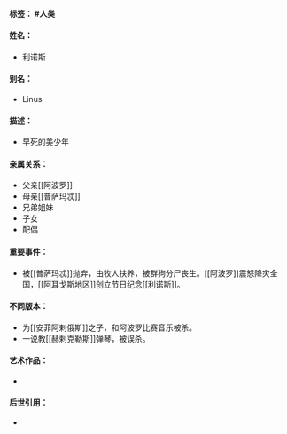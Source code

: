#### 标签： #人类
#### 姓名：
- 利诺斯
#### 别名：
- Linus
#### 描述：
- 早死的美少年
#### 亲属关系：
- 父亲[[阿波罗]]
- 母亲[[普萨玛忒]]
- 兄弟姐妹
- 子女
- 配偶
#### 重要事件：
- 被[[普萨玛忒]]抛弃，由牧人扶养，被群狗分尸丧生。[[阿波罗]]震怒降灾全国，[[阿耳戈斯地区]]创立节日纪念[[利诺斯]]。
#### 不同版本：
- 为[[安菲阿剌俄斯]]之子，和阿波罗比赛音乐被杀。
- 一说教[[赫剌克勒斯]]弹琴，被误杀。
#### 艺术作品：
- 
#### 后世引用：
- 